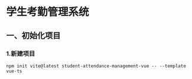 # 学生考勤管理系统

## 一、初始化项目

### 1.新建项目

```shell
npm init vite@latest student-attendance-management-vue -- --template vue-ts

```
